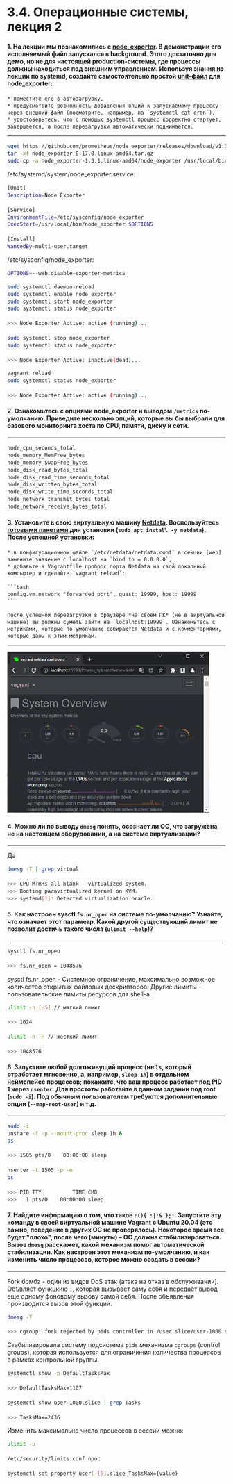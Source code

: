 # 3.4. Операционные системы, лекция 2

#### 1. На лекции мы познакомились с [node_exporter](https://github.com/prometheus/node_exporter/releases). В демонстрации его исполняемый файл запускался в background. Этого достаточно для демо, но не для настоящей production-системы, где процессы должны находиться под внешним управлением. Используя знания из лекции по systemd, создайте самостоятельно простой [unit-файл](https://www.freedesktop.org/software/systemd/man/systemd.service.html) для node_exporter:

    * поместите его в автозагрузку,
    * предусмотрите возможность добавления опций к запускаемому процессу через внешний файл (посмотрите, например, на `systemctl cat cron`),
    * удостоверьтесь, что с помощью systemctl процесс корректно стартует, завершается, а после перезагрузки автоматически поднимается.

---

```bash
wget https://github.com/prometheus/node_exporter/releases/download/v1.3.1/node_exporter-1.3.1.linux-amd64.tar.gz
tar -xf node_exporter-0.17.0.linux-amd64.tar.gz
sudo cp -a node_exporter-1.3.1.linux-amd64/node_exporter /usr/local/bin/
```

/etc/systemd/system/node_exporter.service:
```bash
[Unit]
Description=Node Exporter

[Service]
EnvironmentFile=/etc/sysconfig/node_exporter
ExecStart=/usr/local/bin/node_exporter $OPTIONS

[Install]
WantedBy=multi-user.target
```
/etc/sysconfig/node_exporter:
```bash
OPTIONS=--web.disable-exporter-metrics
```
```bash
sudo systemctl daemon-reload
sudo systemctl enable node_exporter
sudo systemctl start node_exporter
sudo systemctl status node_exporter

>>> Node Exporter Active: active (running)...

sudo systemctl stop node_exporter
sudo systemctl status node_exporter

>>> Node Exporter Active: inactive(dead)...
```
```bash
vagrant reload
sudo systemctl status node_exporter

>>> Node Exporter Active: active (running)...
```

#### 2. Ознакомьтесь с опциями node_exporter и выводом `/metrics` по-умолчанию. Приведите несколько опций, которые вы бы выбрали для базового мониторинга хоста по CPU, памяти, диску и сети.

---

```bash
node_cpu_seconds_total
node_memory_MemFree_bytes
node_memory_SwapFree_bytes
node_disk_read_bytes_total
node_disk_read_time_seconds_total
node_disk_written_bytes_total
node_disk_write_time_seconds_total
node_network_transmit_bytes_total
node_network_receive_bytes_total
```

#### 3. Установите в свою виртуальную машину [Netdata](https://github.com/netdata/netdata). Воспользуйтесь [готовыми пакетами](https://packagecloud.io/netdata/netdata/install) для установки (`sudo apt install -y netdata`). После успешной установки:
    * в конфигурационном файле `/etc/netdata/netdata.conf` в секции [web] замените значение с localhost на `bind to = 0.0.0.0`,
    * добавьте в Vagrantfile проброс порта Netdata на свой локальный компьютер и сделайте `vagrant reload`:

    ```bash
    config.vm.network "forwarded_port", guest: 19999, host: 19999
    ```

    После успешной перезагрузки в браузере *на своем ПК* (не в виртуальной машине) вы должны суметь зайти на `localhost:19999`. Ознакомьтесь с метриками, которые по умолчанию собираются Netdata и с комментариями, которые даны к этим метрикам.
---

![localhost:19999](assets/01.jpg)

#### 4. Можно ли по выводу `dmesg` понять, осознает ли ОС, что загружена не на настоящем оборудовании, а на системе виртуализации?

---

Да

```bash
dmesg -T | grep virtual

>>> CPU MTRRs all blank - virtualized system.
>>> Booting paravirtualized kernel on KVM.
>>> systemd[1]: Detected virtualization oracle.
```

#### 5. Как настроен sysctl `fs.nr_open` на системе по-умолчанию? Узнайте, что означает этот параметр. Какой другой существующий лимит не позволит достичь такого числа (`ulimit --help`)?

---

```bash
sysctl fs.nr_open

>>> fs.nr_open = 1048576
```
sysctl fs.nr_open - Системное ограничение, максимально возможное количество открытых файловых дескрипторов.
Другие лимиты - пользовательские лимиты ресурсов для shell-а. 

```bash
ulimit -n [-S] // мягкий лимит

>>> 1024

ulimit -n -H // жесткий лимит

>>> 1048576
```

#### 6. Запустите любой долгоживущий процесс (не `ls`, который отработает мгновенно, а, например, `sleep 1h`) в отдельном неймспейсе процессов; покажите, что ваш процесс работает под PID 1 через `nsenter`. Для простоты работайте в данном задании под root (`sudo -i`). Под обычным пользователем требуются дополнительные опции (`--map-root-user`) и т.д.

---

```bash
sudo -i
unshare -f -p --mount-proc sleep 1h &
ps

>>> 1505 pts/0    00:00:00 sleep

nsenter -t 1505 -p -m
ps

>>> PID TTY          TIME CMD
>>>   1 pts/0    00:00:00 sleep 
```

#### 7. Найдите информацию о том, что такое `:(){ :|:& };:`. Запустите эту команду в своей виртуальной машине Vagrant с Ubuntu 20.04 (**это важно, поведение в других ОС не проверялось**). Некоторое время все будет "плохо", после чего (минуты) – ОС должна стабилизироваться. Вызов `dmesg` расскажет, какой механизм помог автоматической стабилизации. Как настроен этот механизм по-умолчанию, и как изменить число процессов, которое можно создать в сессии?

---

Fork бомба - один из видов DoS атак (атака на отказ в обслуживании). Объвляет функцкию `:`, которая вызывает саму себя и передает вывод еще одному фоновому вызову самой себя. После объявления производится вызов этой функции.

```bash
dmesg -T

>>> cgroup: fork rejected by pids controller in /user.slice/user-1000.slice/session-3.scope
```
Стабилизировала систему подсистема `pids` механизма `cgroups` (control groups), которая используется для ограничения количества процессов в рамках контрольной группы. 

```bash
systemctl show -p DefaultTasksMax

>>> DefaultTasksMax=1107

systemctl show user-1000.slice | grep Tasks

>>> TasksMax=2436
```

Изменить максимально число процессов в сессии можно:

```bash
ulimit -u

/etc/security/limits.conf npoc

systemctl set-property user[-{}].slice TasksMax={value}
```